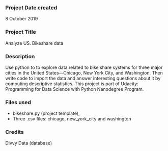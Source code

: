 ### Project Date created
8 October 2019

### Project Title
Analyze US. Bikeshare data

### Description
Use python to to explore data related to bike share systems for three major cities in the United States—Chicago, New York City, and Washington. 
Then write code to import the data and answer interesting questions about it by computing descriptive statistics. 
This project is part of Udacity: Programming for Data Science with Python Nanodegree Program.

### Files used
- bikeshare.py (project template),
- Three .csv files: chicago, new_york_city and washington

### Credits
Divvy Data (database)